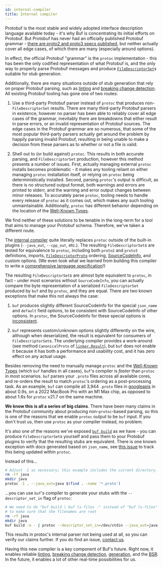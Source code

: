 ```yaml
---
id: internal-compiler
title: Internal compiler
---
```


Protobuf is the most stable and widely adopted interface description language
available today - it's why Buf is concentrating its initial efforts on Protobuf.
But Protobuf has never had an officially published Protobuf grammar -
[there are proto2 and proto3 specs published](https://developers.google.com/protocol-buffers/docs/reference/proto3-spec),
but neither actually cover all edge cases, of which there are many (especially
around options).

In effect, the official Protobuf "grammar" is the `protoc` implementation - this
has been the only codified representation of what Protobuf is, and the only way
to properly parse Protobuf messages and produce
[`FileDescriptorSet`][filedescriptorset]s suitable for stub generation.

Additionally, there are many situations outside of stub generation that rely on
proper Protobuf parsing, such as [linting](../lint/overview.md) and
[breaking change detection](../breaking/overview.md). All existing Protobuf
tooling has gone one of two routes:

1. Use a third-party Protobuf parser instead of `protoc` that produces
   non-`FileDescriptorSet` results. There are many third-party Protobuf parsers
   in existence, however no parser has been able to reliably cover all edge
   cases of the grammar, inevitably there are breakdowns that either result in
   parse errors, or an invalid representation of Protobuf sources. The edge
   cases in the Protobuf grammar are so numerous, that some of the most popular
   third-party parsers actually get around the problem by happily parsing
   invalid Protobuf, resulting in being unable to make a decision from these
   parsers as to whether or not a file is valid.

2. Shell out to (or build against) `protoc`. This results in both accurate
   parsing, and `FileDescriptorSet` production, however this method presents a
   number of issues. First, actually managing external `protoc` installs becomes
   problematic - it makes any tooling reliant on either managing `protoc`
   installation itself, or relying on `protoc` being deterministically
   installed. Second, parsing `protoc`'s output is difficult, as there is no
   structured output format, both warnings and errors are printed to stderr, and
   the warning and error output changes between minor releases. To accurately
   parse `protoc`, tooling needs to handle every release of `protoc` as it comes
   out, which makes any such tooling unmaintainable. Additionally, `protoc` has
   different behavior depending on the location of the
   [Well-Known Types](https://developers.google.com/protocol-buffers/docs/reference/google.protobuf).

We find neither of these solutions to be tenable in the long-term for a tool
that aims to manage your Protobuf schema. Therefore, we've taken a different
route.

The
[internal compiler](https://pkg.go.dev/github.com/bufbuild/protocompile)
quite literally replaces `protoc` outside of the built-in plugins (`--java_out`,
`--cpp_out`, etc.). The resulting `FileDescriptorSet`s are tested for
equivalence to `protoc`, including both `proto2` and `proto3` definitions,
imports, [`FileDescriptorProto`][filedescriptorproto] ordering,
[SourceCodeInfo](https://github.com/protocolbuffers/protobuf/blob/master/src/google/protobuf/descriptor.proto),
and custom options. (We even took what we learned from building this compiler
to write a [comprehensive language specification](https://protobuf.com/docs/language-spec)!)

The resulting `FileDescriptorSet`s are almost byte equivalent to `protoc`, in
fact - under most scenarios without `SourceCodeInfo`, you can actually compare
the byte representation of a serialized `FileDescriptorSet` produced by `buf`
and by `protoc`, and they are equal. There are two known exceptions that make
this not always the case:

1. `buf` produces slightly different SourceCodeInfo for the special `json_name`
   and `default` field options, to be consistent with SourceCodeInfo of other
   options. In `protoc`, the SourceCodeInfo for these special options is
   [inconsistent](https://github.com/protocolbuffers/protobuf/issues/10478).

2. `buf` represents custom/unknown options slightly differently on the wire,
   although when deserialized, the result is equivalent for consumers of
   `FileDescriptorSet`s. The underlying compiler provides a work-around (see
   method `CanonicalProto` of [`linker.Result`](https://pkg.go.dev/github.com/bufbuild/protocompile@v0.1.0/linker#Result)),
   but `buf` does not enable it because it has both a performance and usability
   cost, and it has zero effect on any actual usage.

Besides removing the need to manually manage `protoc` and the
[Well-Known Types](https://developers.google.com/protocol-buffers/docs/reference/google.protobuf)
(which `buf` handles in all cases), `buf`'s compiler is _faster_ than
`protoc` in most scenarios. `buf` parses your `.proto` files across all
available cores, and re-orders the result to match `protoc`'s ordering as a
post-processing task. As an example, `buf` can compile all 3,944 `.proto` files
in [googleapis](https://github.com/googleapis/googleapis/tree/cb6fbe8784479b22af38c09a5039d8983e894566)
in about 0.9s, on a 2022 MacBook Pro with an M1 Max chip, as opposed to about
1.6s for `protoc` v21.7 on the same machine.

**We know this is all a series of big claims**. There have been many claims in
the Protobuf community about producing non-`protoc`-based parsing, so this is
one of the reasons that we enable `protoc` output to be `buf` input. If you
don't trust us, then use `protoc` as your compiler instead, no problem.

It's also one of the reasons we've exposed [`buf build`](../build/usage.md) as
we have - you can produce `FileDescriptorSet`s yourself and pass them to your
Protobuf plugins to verify that the resulting stubs are equivalent. There is one
known exception with docs generated based on `json_name`, see
[this issue](https://github.com/protocolbuffers/protobuf/issues/5587) to track
this being updated within `protoc`.

Instead of this...

```sh
# Adjust -I as necessary; this example includes the current directory.
rm -rf java
mkdir java
protoc -I . --java_out=java $(find . -name '*.proto')
```

...you can use `buf`'s compiler to generate your stubs with the
`--descriptor_set_in` flag of `protoc`:

```sh
# We need to do "buf build | buf ls-files -" instead of "buf ls-files"
# to make sure that the filenames are root
rm -rf java
mkdir java
buf build -o - | protoc --descriptor_set_in=/dev/stdin --java_out=java $(buf ls-files)
```

This results in protoc's internal parser not being used at all, so you can
verify our claims further. If you do find an issue, [contact us](../contact.md).

Having this new compiler is a key component of Buf's future. Right now, it
enables reliable [linting](../lint/overview.md),
[breaking change detection](../breaking/overview.md),
[generation](../generate/usage.mdx), and the [BSR](../bsr/overview.mdx). In the
future, it enables a lot of other real-time possibilities for us.

[filedescriptorproto]:
  https://github.com/protocolbuffers/protobuf/blob/master/src/google/protobuf/descriptor.proto
[filedescriptorset]:
  https://github.com/protocolbuffers/protobuf/blob/master/src/google/protobuf/descriptor.proto
